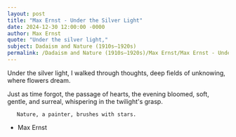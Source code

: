 ```yaml
---
layout: post
title: "Max Ernst - Under the Silver Light"
date: 2024-12-30 12:00:00 -0000
author: Max Ernst
quote: "Under the silver light,"
subject: Dadaism and Nature (1910s–1920s)
permalink: /Dadaism and Nature (1910s–1920s)/Max Ernst/Max Ernst - Under the Silver Light
---
```


Under the silver light,
    I walked through thoughts,
  deep fields of unknowing,
        where flowers dream.

   Just as time forgot,
      the passage of hearts,
        the evening bloomed,
   soft, gentle, and surreal,
   whispering in the twilight's grasp.

       Nature, a painter, brushes with stars.

- Max Ernst
